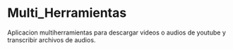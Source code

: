 # Multi_Herramientas
 Aplicacion multiherramientas para descargar videos o audios de youtube y transcribir archivos de audios.
